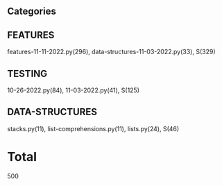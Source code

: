 ## Categories
## FEATURES
features-11-11-2022.py(296), data-structures-11-03-2022.py(33), S(329)

## TESTING
10-26-2022.py(84), 11-03-2022.py(41), S(125)

## DATA-STRUCTURES
stacks.py(11), list-comprehensions.py(11), lists.py(24), S(46)

# Total 
500